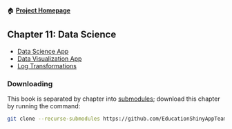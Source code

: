 :house: [**Project Homepage**](https://github.com/EducationShinyAppTeam/BOAST)

## Chapter 11: Data Science
- [Data Science App](https://github.com/EducationShinyAppTeam/Data_Science_App)
- [Data Visualization App](https://github.com/EducationShinyAppTeam/Data_Visualization)
- [Log Transformations](https://github.com/EducationShinyAppTeam/Log_Transformations)

### Downloading
This book is separated by chapter into [submodules](https://git-scm.com/book/en/v2/Git-Tools-Submodules); download this chapter by running the command:
```bash
git clone --recurse-submodules https://github.com/EducationShinyAppTeam/11-Data_Science
```
